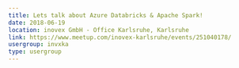 ```yaml
---
title: Lets talk about Azure Databricks & Apache Spark!
date: 2018-06-19
location: inovex GmbH - Office Karlsruhe, Karlsruhe
link: https://www.meetup.com/inovex-karlsruhe/events/251040178/
usergroup: invxka
type: usergroup
---
```

